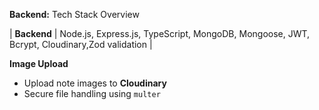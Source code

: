 **Backend:**
Tech Stack Overview

| **Backend** | Node.js, Express.js, TypeScript, MongoDB, Mongoose, JWT, Bcrypt, Cloudinary,Zod validation |

**Image Upload**

- Upload note images to **Cloudinary**
- Secure file handling using `multer`
